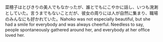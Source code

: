 <tr><td>菜穂子はとびきりの美人でもなかったが、誰とでもにこやかに話し、いつも溌溂としていた。言うまでもないことだが、彼女の周りには人が自然に集まり、職場のみんなにも好かれていた。<td><tr><tr><td>Nahoko was not especially beautiful, but she had a smile for everybody and was always cheerful. Needless to say, people spontaneously gathered around her, and everybody at her ofﬁce loved her.<td><tr></table>

